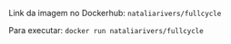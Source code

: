 Link da imagem no Dockerhub: `nataliarivers/fullcycle`

Para executar: `docker run nataliarivers/fullcycle`
